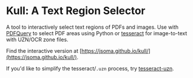 # Kull: A Text Region Selector

A tool to interactively select text regions of PDFs and images. Use with [PDFQuery](https://github.com/jcushman/pdfquery) to select PDF areas using Python or [tesseract](https://github.com/tesseract-ocr/tesseract) for image-to-text with UZN/OCR zone files.

Find the interactive version at [https://jsoma.github.io/kull/](https://jsoma.github.io/kull/).

If you'd like to simplify the tesseract/`.uzn` process, try [tesseract-uzn](https://github.com/jsoma/tesseract-uzn).